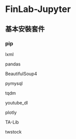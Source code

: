 # FinLab-Jupyter
## 基本安裝套件
### pip
lxml

pandas

BeautifulSoup4

pymysql

tqdm

youtube_dl

plotly

TA-Lib

twstock
